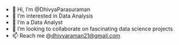 - 👋 Hi, I’m @DhivyaParasuraman
- 👀 I’m interested in Data Analysis
- 🌱 I’m a Data Analyst
- 💞️ I’m looking to collaborate on fascinating data science projects
- 📫 Reach me @dhivyaraman21@gmail.com

<!---
DhivyaParasuraman/DhivyaParasuraman is a ✨ special ✨ repository because its `README.md` (this file) appears on your GitHub profile.
You can click the Preview link to take a look at your changes.
--->
